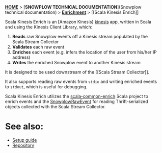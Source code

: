 [**HOME**](Home) > [**SNOWPLOW TECHNICAL DOCUMENTATION**](Snowplow technical documentation) > [**Enrichment**](Enrichment) > [[Scala Kinesis Enrich]]

Scala Kinesis Enrich is an [Amazon Kinesis] [kinesis] app, written in Scala and using the Kinesis Client Library, which:

1. **Reads** raw Snowplow events off a Kinesis stream populated by the Scala Stream Collector
2. **Validates** each raw event
2. **Enriches** each event (e.g. infers the location of the user from his/her IP address)
3. **Writes** the enriched Snowplow event to another Kinesis stream

It is designed to be used downstream of the [[Scala Stream Collector]].

It also supports reading raw events from `stdio` and writing enriched events to `stdout`, which is useful for debugging.

Scala Kinesis Enrich utilizes the [scala-common-enrich][common-enrich] Scala project to enrich events and the [SnowplowRawEvent][schema] for
reading Thrift-serialized objects collected with the Scala Stream Collector.

# See also:

+ [Setup guide][setup]
+ [Repository][kinesis-enrich]

[kinesis]: http://aws.amazon.com/kinesis/

[common-enrich]: https://github.com/snowplow/snowplow/tree/master/3-enrich/scala-common-enrich
[schema]: https://github.com/snowplow/snowplow/blob/master/2-collectors/thrift-schemas/snowplow-raw-event/src/main/thrift/snowplow-raw-event.thrift

[setup]: https://github.com/snowplow/snowplow/wiki/setting-up-scala-kinesis-enrich
[kinesis-enrich]: https://github.com/snowplow/snowplow/tree/master/3-enrich/scala-kinesis-enrich
